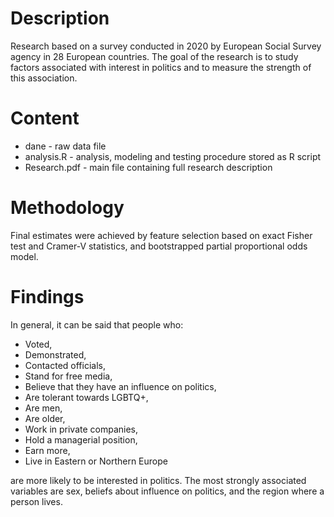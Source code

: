 # Description
Research based on a survey conducted in 2020 by European Social Survey agency in 28 European countries. The goal of the research is to study factors associated with interest in politics and to measure the strength of this association.

# Content
- dane - raw data file
- analysis.R - analysis, modeling and testing procedure stored as R script
- Research.pdf - main file containing full research description

# Methodology
Final estimates were achieved by feature selection based on exact Fisher test and Cramer-V statistics, and bootstrapped partial proportional odds model.

# Findings
In general, it can be said that people who:

- Voted,
- Demonstrated,
- Contacted officials,
- Stand for free media,
- Believe that they have an influence on politics,
- Are tolerant towards LGBTQ+,
- Are men,
- Are older,
- Work in private companies,
- Hold a managerial position,
- Earn more,
- Live in Eastern or Northern Europe

are more likely to be interested in politics. The most strongly associated variables are sex, beliefs about influence on politics, and the region where a person lives.